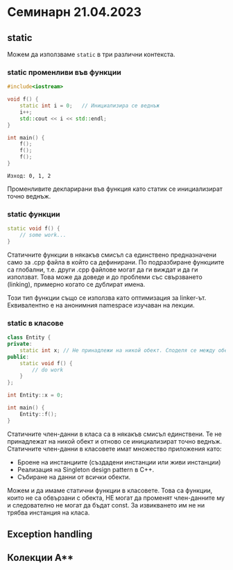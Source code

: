 # Семинарн 21.04.2023

## static
Можем да използваме `static` в три различни контекста.

### static променливи във функции
```cpp
#include<iostream>

void f() {
    static int i = 0;   // Инициализира се веднъж
    i++;
    std::cout << i << std::endl;
}

int main() {
    f();
    f();
    f();
}
```
`Изход: 0, 1, 2`

Променливите декларирани във функция като статик се инициализират точно веднъж.

### static функции
```cpp
static void f() {
    // some work...
}
```
Статичните функции в някакъв смисъл са единствено предназначени само за .cpp файла в който са дефинирани. По подразбиране функциите са глобални, т.е. други .cpp файлове могат да ги виждат и да ги използват. Това може да доведе и до проблеми със свързването (linking), примерно когато се дублират имена. 

Този тип функции също се използва като оптимизация за linker-ът. Еквивалентно е на анонимния namespace изучаван на лекции.
### static в класове
```cpp
class Entity {
private:
    static int x; // Не принадлежи на никой обект. Споделя се между обекти. Единствена.
public:
    static void f() {
        // do work
    }
};

int Entity::x = 0;

int main() {
    Entity::f();
}
```
Статичните член-данни в класа са в някакъв смисъл единствени. Те не принадлежат на никой обект и отново се инициализират точно веднъж.
Статичните член-данни в класовете имат множество приложения като:
* Броене на инстанциите (създадени инстанции или живи инстанции)
* Реализация на Singleton design pattern в C++.
* Събиране на данни от всички обекти.

Можем и да имаме статични функции в класовете. Това са функции, които не са обвързани с обекта, НЕ могат да променят член-данните му и следователно не могат да бъдат const. За извикването им не ни трябва инстанция на класа.

## Exception handling

## Колекции A**